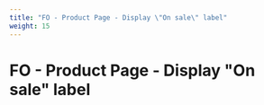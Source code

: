 ```yaml
---
title: "FO - Product Page - Display \"On sale\" label"
weight: 15
---
```


# FO - Product Page - Display \"On sale\" label
